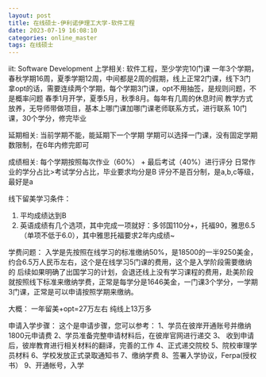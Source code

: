 ```yaml
---
layout: post
title: 在线硕士-伊利诺伊理工大学-软件工程
date: 2023-07-19 16:08:10
categories: online_master
tags: 在线硕士
---
```


iit: Software Development
上学相关:
软件工程，至少学完10门课
一年3个学期，春秋学期16周，夏季学期12周，中间都是2周的假期，线上正常2门课，线下3门
拿opt的话，需要连续两个学期，每个学期3门课，opt不用抽签，是规则问题，不是概率问题
春季1月开学，夏季5月，秋季8月。每年有几周的休息时间
教学方式放养，无导师带做项目，基本上哪门课加哪门课老师联系方式，进行联系
10门课，30个学分，修完毕业

延期相关:
当前学期不能，能延期下一个学期
学期可以选择一门课，没有固定学期数限制，在6年内修完即可

成绩相关:
每个学期按照每次作业（60%） + 最后考试（40%）进行评分
日常作业的学分占比>考试学分占比，毕业要求均分是B
评分不是百分制，是a,b,c等级，最好是a

线下留美学习条件：
1. 平均成绩达到B
2. 英语成绩有几个选项，其中完成一项就好：多邻国110分+，托福90，雅思6.5（单项不低于6.0），其中雅思托福要求2年内成绩~

学费问题：
入学是先按照在线学习的标准缴纳50%，是18500的一半9250美金，约合6.5万人民币左右，这个是在线学习5门课的费用，这个是入学阶段需要缴纳的
后续如果明确了出国学习的计划，会退还线上没有学习课程的费用，赴美阶段就按照线下标准来缴纳学费，正常是每学分是1646美金，一门课3个学分，一学期3门课，正常是可以申请按照学期来缴纳。

大概：
    一年留美+opt=27万左右
    纯线上13万多

申请入学步骤：
这个是申请步骤，您可以参考：
1、学员在彼岸开通账号并缴纳1800元申请费
2、学员准备完整申请材料后，在彼岸官网进行递交
3、 收到申请后，彼岸教育进行相关材料的翻译，完善的工作 
4、正式递交院校 
5、院校审理学员材料
6、学校发放正式录取通知书
7、缴纳学费
8、签署入学协议，Ferpa(授权书）
9、开通帐号，入学